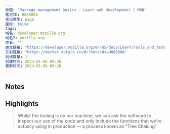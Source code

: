 ```yaml
---
标题: "Package management basics - Learn web development | MDN"
笔记ID: H88888A
笔记类型: page
星标: false
tags: 
域名: developer.mozilla.org
域名2: mozilla.org
作者: ""
原文链接: "https://developer.mozilla.org/en-US/docs/Learn/Tools_and_testing/Understanding_client-side_tools/Package_management"
五彩链接: "https://marker.dotalk.cn/#/?noteidx=H88888A"
划线数量: 1
创建时间: 2024-01-06 08:26
更新时间: 2024-01-06 08:26
---
```


## Notes


## Highlights
> Whilst the tooling is on our machine, we can ask the software to inspect our use of the code and only include the functions that we're actually using in production — a process known as "Tree Shaking"

